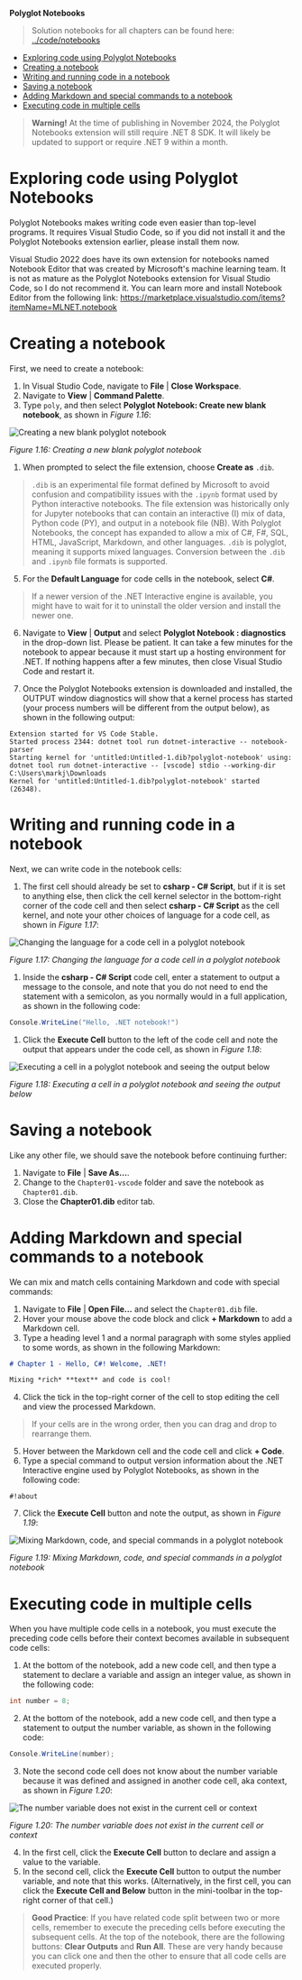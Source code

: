 **Polyglot Notebooks**

> Solution notebooks for all chapters can be found here: [../code/notebooks](../code/notebooks)

- [Exploring code using Polyglot Notebooks](#exploring-code-using-polyglot-notebooks)
- [Creating a notebook](#creating-a-notebook)
- [Writing and running code in a notebook](#writing-and-running-code-in-a-notebook)
- [Saving a notebook](#saving-a-notebook)
- [Adding Markdown and special commands to a notebook](#adding-markdown-and-special-commands-to-a-notebook)
- [Executing code in multiple cells](#executing-code-in-multiple-cells)

> **Warning!** At the time of publishing in November 2024, the Polyglot Notebooks extension will still require .NET 8 SDK. It will likely be updated to support or require .NET 9 within a month.

# Exploring code using Polyglot Notebooks

Polyglot Notebooks makes writing code even easier than top-level programs. It requires Visual Studio Code, so if you did not install it and the Polyglot Notebooks extension earlier, please install them now.

Visual Studio 2022 does have its own extension for notebooks named Notebook Editor that was created by Microsoft's machine learning team. It is not as mature as the Polyglot Notebooks extension for Visual Studio Code, so I do not recommend it. You can learn more and install Notebook Editor from the following link:
https://marketplace.visualstudio.com/items?itemName=MLNET.notebook

# Creating a notebook

First, we need to create a notebook:
1. In Visual Studio Code, navigate to **File** | **Close Workspace**.
2. Navigate to **View** | **Command Palette**.
3. Type `poly`, and then select **Polyglot Notebook: Create new blank notebook**, as shown in *Figure 1.16*:

![Creating a new blank polyglot notebook](assets/B19586_01_16.png)

*Figure 1.16: Creating a new blank polyglot notebook*

1. When prompted to select the file extension, choose **Create as** `.dib`.

> `.dib` is an experimental file format defined by Microsoft to avoid confusion and compatibility issues with the `.ipynb` format used by Python interactive notebooks. The file extension was historically only for Jupyter notebooks that can contain an interactive (I) mix of data, Python code (PY), and output in a notebook file (NB). With Polyglot Notebooks, the concept has expanded to allow a mix of C#, F#, SQL, HTML, JavaScript, Markdown, and other languages. `.dib` is polyglot, meaning it supports mixed languages. Conversion between the `.dib` and `.ipynb` file formats is supported.

5. For the **Default Language** for code cells in the notebook, select **C#**.

> If a newer version of the .NET Interactive engine is available, you might have to wait for it to uninstall the older version and install the newer one. 

6. Navigate to **View** | **Output** and select **Polyglot Notebook : diagnostics** in the drop-down list. Please be patient. It can take a few minutes for the notebook to appear because it must start up a hosting environment for .NET. If nothing happens after a few minutes, then close Visual Studio Code and restart it.

7. Once the Polyglot Notebooks extension is downloaded and installed, the OUTPUT window diagnostics will show that a kernel process has started (your process numbers will be different from the output below), as shown in the following output:
```
Extension started for VS Code Stable.
Started process 2344: dotnet tool run dotnet-interactive -- notebook-parser
Starting kernel for 'untitled:Untitled-1.dib?polyglot-notebook' using: dotnet tool run dotnet-interactive -- [vscode] stdio --working-dir C:\Users\markj\Downloads
Kernel for 'untitled:Untitled-1.dib?polyglot-notebook' started (26348).
```

# Writing and running code in a notebook

Next, we can write code in the notebook cells:

1. The first cell should already be set to **csharp - C# Script**, but if it is set to anything else, then click the cell kernel selector in the bottom-right corner of the code cell and then select **csharp - C# Script** as the cell kernel, and note your other choices of language for a code cell, as shown in *Figure 1.17*:

![Changing the language for a code cell in a polyglot notebook](assets/B19586_01_17.png)

*Figure 1.17: Changing the language for a code cell in a polyglot notebook*

1. Inside the **csharp - C# Script** code cell, enter a statement to output a message to the console, and note that you do not need to end the statement with a semicolon, as you normally would in a full application, as shown in the following code:
```cs
Console.WriteLine("Hello, .NET notebook!")
```

1. Click the **Execute Cell** button to the left of the code cell and note the output that appears under the code cell, as shown in *Figure 1.18*:

![Executing a cell in a polyglot notebook and seeing the output below](assets/B19586_01_18.png)

*Figure 1.18: Executing a cell in a polyglot notebook and seeing the output below*

# Saving a notebook

Like any other file, we should save the notebook before continuing further:

1. Navigate to **File** | **Save As…**.
2. Change to the `Chapter01-vscode` folder and save the notebook as `Chapter01.dib`.
3. Close the **Chapter01.dib** editor tab.

# Adding Markdown and special commands to a notebook

We can mix and match cells containing Markdown and code with special commands:

1.	Navigate to **File** | **Open File…** and select the `Chapter01.dib` file.
2. Hover your mouse above the code block and click **+ Markdown** to add a Markdown cell.
3. Type a heading level 1 and a normal paragraph with some styles applied to some words, as shown in the following Markdown:
```md
# Chapter 1 - Hello, C#! Welcome, .NET!

Mixing *rich* **text** and code is cool!
```

4. Click the tick in the top-right corner of the cell to stop editing the cell and view the processed Markdown.

> If your cells are in the wrong order, then you can drag and drop to rearrange them.

5. Hover between the Markdown cell and the code cell and click **+ Code**.
6. Type a special command to output version information about the .NET Interactive engine used by Polyglot Notebooks, as shown in the following code:
```
#!about
```
7. Click the **Execute Cell** button and note the output, as shown in *Figure 1.19*:
 
![Mixing Markdown, code, and special commands in a polyglot notebook](assets/B19586_01_19.png)

*Figure 1.19: Mixing Markdown, code, and special commands in a polyglot notebook*

# Executing code in multiple cells

When you have multiple code cells in a notebook, you must execute the preceding code cells before their context becomes available in subsequent code cells:

1. At the bottom of the notebook, add a new code cell, and then type a statement to declare a variable and assign an integer value, as shown in the following code:
```cs
int number = 8;
```

2. At the bottom of the notebook, add a new code cell, and then type a statement to output the number variable, as shown in the following code:
```cs
Console.WriteLine(number);
```

3. Note the second code cell does not know about the number variable because it was defined and assigned in another code cell, aka context, as shown in *Figure 1.20*:

![The number variable does not exist in the current cell or context](assets/B19586_01_20.png)

*Figure 1.20: The number variable does not exist in the current cell or context*

4. In the first cell, click the **Execute Cell** button to declare and assign a value to the variable.
5. In the second cell, click the **Execute Cell** button to output the number variable, and note that this works. (Alternatively, in the first cell, you can click the **Execute Cell and Below** button in the mini-toolbar in the top-right corner of that cell.)

> **Good Practice**: If you have related code split between two or more cells, remember to execute the preceding cells before executing the subsequent cells. At the top of the notebook, there are the following buttons: **Clear Outputs** and **Run All**. These are very handy because you can click one and then the other to ensure that all code cells are executed properly.

